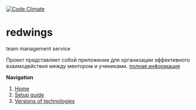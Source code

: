 [![Code Climate](https://codeclimate.com/github/kiev-ruby/redwings/badges/gpa.svg)](https://codeclimate.com/github/kiev-ruby/redwings)

# redwings
team management service

Проект представляет собой приложение для организации эффективного взаимодействия между ментором и учениками. [полная информация](https://github.com/kiev-ruby/redwings/wiki)

**Navigation**

1. [Home](https://github.com/kiev-ruby/redwings/wiki)
2. [Setup guide](https://github.com/kiev-ruby/redwings/wiki/Setup-guide)
3. [Versions of technologies](https://github.com/kiev-ruby/redwings/wiki/Versions-of-technologies)

